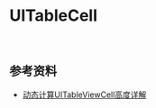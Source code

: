 # UITableCell


<br>

## 参考资料

* [动态计算UITableViewCell高度详解](http://www.cocoachina.com/industry/20140604/8668.html)
